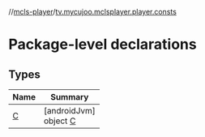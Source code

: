 //[mcls-player](../../index.md)/[tv.mycujoo.mclsplayer.player.consts](index.md)

# Package-level declarations

## Types

| Name | Summary |
|---|---|
| [C](-c/index.md) | [androidJvm]<br>object [C](-c/index.md) |
